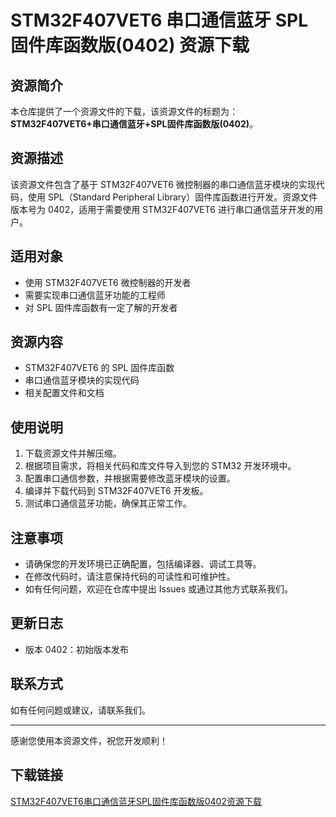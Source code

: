 # STM32F407VET6 串口通信蓝牙 SPL 固件库函数版(0402) 资源下载

## 资源简介

本仓库提供了一个资源文件的下载，该资源文件的标题为：**STM32F407VET6+串口通信蓝牙+SPL固件库函数版(0402)**。

## 资源描述

该资源文件包含了基于 STM32F407VET6 微控制器的串口通信蓝牙模块的实现代码，使用 SPL（Standard Peripheral Library）固件库函数进行开发。资源文件版本号为 0402，适用于需要使用 STM32F407VET6 进行串口通信蓝牙开发的用户。

## 适用对象

- 使用 STM32F407VET6 微控制器的开发者
- 需要实现串口通信蓝牙功能的工程师
- 对 SPL 固件库函数有一定了解的开发者

## 资源内容

- STM32F407VET6 的 SPL 固件库函数
- 串口通信蓝牙模块的实现代码
- 相关配置文件和文档

## 使用说明

1. 下载资源文件并解压缩。
2. 根据项目需求，将相关代码和库文件导入到您的 STM32 开发环境中。
3. 配置串口通信参数，并根据需要修改蓝牙模块的设置。
4. 编译并下载代码到 STM32F407VET6 开发板。
5. 测试串口通信蓝牙功能，确保其正常工作。

## 注意事项

- 请确保您的开发环境已正确配置，包括编译器、调试工具等。
- 在修改代码时，请注意保持代码的可读性和可维护性。
- 如有任何问题，欢迎在仓库中提出 Issues 或通过其他方式联系我们。

## 更新日志

- 版本 0402：初始版本发布

## 联系方式

如有任何问题或建议，请联系我们。

---

感谢您使用本资源文件，祝您开发顺利！

## 下载链接

[STM32F407VET6串口通信蓝牙SPL固件库函数版0402资源下载](https://pan.quark.cn/s/414681a0aec3)